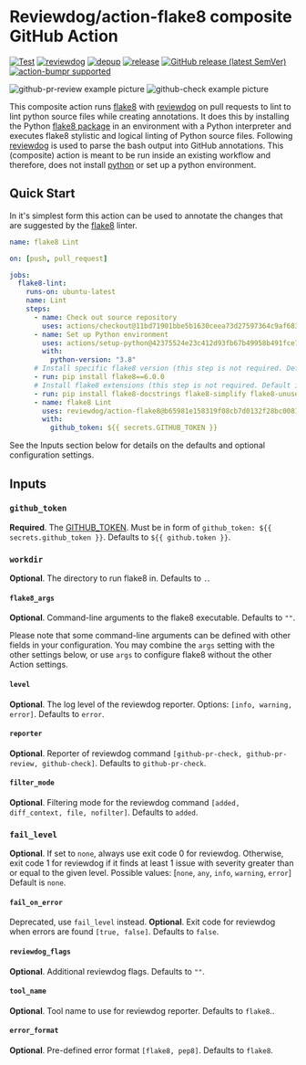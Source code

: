 # Reviewdog/action-flake8 composite GitHub Action

[![Test](https://github.com/reviewdog/action-flake8/workflows/Test/badge.svg)](https://github.com/reviewdog/action-flake8/actions?query=workflow%3ATest)
[![reviewdog](https://github.com/reviewdog/action-flake8/workflows/reviewdog/badge.svg)](https://github.com/reviewdog/action-flake8/actions?query=workflow%3Areviewdog)
[![depup](https://github.com/reviewdog/action-flake8/workflows/depup/badge.svg)](https://github.com/reviewdog/action-flake8/actions?query=workflow%3Adepup)
[![release](https://github.com/reviewdog/action-flake8/workflows/release/badge.svg)](https://github.com/reviewdog/action-flake8/actions?query=workflow%3Arelease)
[![GitHub release (latest SemVer)](https://img.shields.io/github/v/release/reviewdog/action-flake8?logo=github\&sort=semver)](https://github.com/reviewdog/action-flake8/releases)
[![action-bumpr supported](https://img.shields.io/badge/bumpr-supported-ff69b4?logo=github\&link=https://github.com/haya14busa/action-bumpr)](https://github.com/haya14busa/action-bumpr)

![github-pr-review example picture](https://user-images.githubusercontent.com/17570430/101988765-1d5b0080-3c9c-11eb-91c6-69b0e4846ba3.png)
![github-check example picture](https://user-images.githubusercontent.com/17570430/102074231-bd339e00-3e04-11eb-95be-42130b8a6754.png)

This composite action runs [flake8](https://pypi.org/project/flake8/) with [reviewdog](https://github.com/reviewdog/reviewdog) on pull requests to lint to lint python source files while creating annotations. It does this by installing the Python [flake8 package](https://pypi.org/project/flake8/) in an environment with a Python interpreter and executes flake8 stylistic and logical linting of Python source files. Following [reviewdog](https://github.com/reviewdog/reviewdog) is used to parse the bash output into GitHub annotations. This (composite) action is meant to be run inside an existing workflow and therefore, does not install [python](https://www.python.org/) or set up a python environment.

## Quick Start

In it's simplest form this action can be used to annotate the changes that are suggested by the [flake8](https://flake8.pycqa.org/en/latest/) linter.

```yaml
name: flake8 Lint

on: [push, pull_request]

jobs:
  flake8-lint:
    runs-on: ubuntu-latest
    name: Lint
    steps:
      - name: Check out source repository
        uses: actions/checkout@11bd71901bbe5b1630ceea73d27597364c9af683 # v4.2.2
      - name: Set up Python environment
        uses: actions/setup-python@42375524e23c412d93fb67b49958b491fce71c38 # v5.4.0
        with:
          python-version: "3.8"
      # Install specific flake8 version (this step is not required. Default is "latest").
      - run: pip install flake8==6.0.0
      # Install flake8 extensions (this step is not required. Default is "None").
      - run: pip install flake8-docstrings flake8-simplify flake8-unused-arguments flake8-quotes
      - name: flake8 Lint
        uses: reviewdog/action-flake8@b65981e158319f08cb7d0132f28bc0081e110adc # v3.15.2
        with:
          github_token: ${{ secrets.GITHUB_TOKEN }}
```

See the Inputs section below for details on the defaults and optional configuration settings.

## Inputs

### `github_token`

**Required**. The [GITHUB_TOKEN](https://docs.github.com/en/free-pro-team@latest/actions/reference/authentication-in-a-workflow). Must be in form of `github_token: ${{ secrets.github_token }}`. Defaults to `${{ github.token }}`.

### `workdir`

**Optional**. The directory to run flake8 in. Defaults to `.`.

#### `flake8_args`

**Optional**. Command-line arguments to the flake8 executable. Defaults to `""`.

Please note that some command-line arguments can be defined with other fields in your configuration.  You may combine the `args` setting with the other settings below, or use `args` to configure flake8 without the other Action settings.

#### `level`

**Optional**. The log level of the reviewdog reporter. Options: `[info, warning, error]`. Defaults to `error`.

#### `reporter`

**Optional**. Reporter of reviewdog command `[github-pr-check, github-pr-review, github-check]`. Defaults to `github-pr-check`.

#### `filter_mode`

**Optional**. Filtering mode for the reviewdog command `[added, diff_context, file, nofilter]`. Defaults to `added`.

### `fail_level`

**Optional**. If set to `none`, always use exit code 0 for reviewdog.
Otherwise, exit code 1 for reviewdog if it finds at least 1 issue with severity greater than or equal to the given level.
Possible values: [`none`, `any`, `info`, `warning`, `error`]
Default is `none`.

#### `fail_on_error`

Deprecated, use `fail_level` instead.
**Optional**. Exit code for reviewdog when errors are found `[true, false]`. Defaults to `false`.

#### `reviewdog_flags`

**Optional**. Additional reviewdog flags. Defaults to `""`.

#### `tool_name`

**Optional**. Tool name to use for reviewdog reporter. Defaults to `flake8`..

#### `error_format`

**Optional**. Pre-defined error format `[flake8, pep8]`. Defaults to `flake8`.
